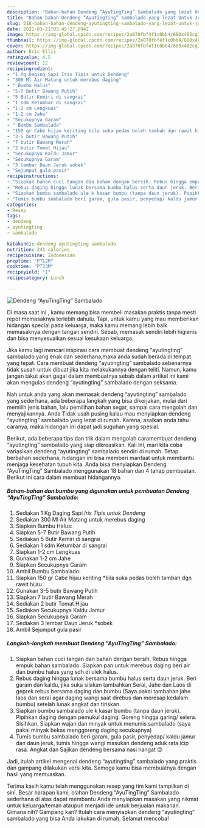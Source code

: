 ```yaml
---
description: "Bahan-bahan Dendeng “AyuTingTing” Sambalado yang lezat Untuk Jualan"
title: "Bahan-bahan Dendeng “AyuTingTing” Sambalado yang lezat Untuk Jualan"
slug: 218-bahan-bahan-dendeng-ayutingting-sambalado-yang-lezat-untuk-jualan
date: 2021-03-21T03:45:27.894Z
image: https://img-global.cpcdn.com/recipes/2a870fbf4f1c0bb4/680x482cq70/dendeng-ayutingting-sambalado-foto-resep-utama.jpg
thumbnail: https://img-global.cpcdn.com/recipes/2a870fbf4f1c0bb4/680x482cq70/dendeng-ayutingting-sambalado-foto-resep-utama.jpg
cover: https://img-global.cpcdn.com/recipes/2a870fbf4f1c0bb4/680x482cq70/dendeng-ayutingting-sambalado-foto-resep-utama.jpg
author: Eric Ellis
ratingvalue: 4.5
reviewcount: 12
recipeingredient:
- "1 Kg Daging Sapi Iris Tipis untuk Dendeng"
- "300 Ml Air Matang untuk merebus daging"
- " Bumbu Halus"
- "5-7 Butir Bawang Putih"
- "5 Butir Kemiri di sangrai"
- "1 sdm Ketumbar di sangrai"
- "1-2 cm Lengkuas"
- "1-2 cm Jahe"
- "Secukupnya Garam"
- " Bumbu Sambalado"
- "150 gr Cabe hijau keriting bila suka pedas boleh tambah dgn rawit hijau"
- "3-5 butir Bawang Putih"
- "7 butir Bawang Merah"
- "2 butir Tomat Hijau"
- "Secukupnya Kaldu Jamur"
- "Secukupnya Garam"
- "3 lembar Daun Jeruk sobek"
- "Sejumput gula pasir"
recipeinstructions:
- "Siapkan bahan cuci tangan dan bahan dengan bersih. Rebus hingga empuk bahan sambalado. Siapkan pan untuk merebus daging beri air dan bumbu halus yang sdh di ulek halus."
- "Rebus daging hingga lunak bersama bumbu halus serta daun jeruk. Beri garam dan kaldu, jika suka silakan tambahkan Serai, Jahe dan Laos di geprek rebus bersama daging dan bumbu (Saya pakai tambahan jahe laos dan serai agar daging wangi saat direbus dan meresap kedalam bumbu) setelah lunak angkat dan tiriskan."
- "Siapkan bumbu sambalado ule k kasar bumbu (tanpa daun jeruk). Pipihkan daging dengan pemukul daging. Goreng hingga garing/ selera. Sisihkan. Siapkan wajan dan minyak untuk menumis sambalado (saya pakai minyak bekas menggoreng daging secukupnya)"
- "Tumis bumbu sambalado beri garam, gula pasir, penyedap/ kaldu jamur dan daun jeruk, tumis hingga wangi masukan dendeng aduk rata icip rasa. Angkat dan Sajikan dendeng bersama nasi hangat 😍"
categories:
- Resep
tags:
- dendeng
- ayutingting
- sambalado

katakunci: dendeng ayutingting sambalado 
nutrition: 241 calories
recipecuisine: Indonesian
preptime: "PT12M"
cooktime: "PT33M"
recipeyield: "1"
recipecategory: Lunch

---
```



![Dendeng “AyuTingTing” Sambalado](https://img-global.cpcdn.com/recipes/2a870fbf4f1c0bb4/680x482cq70/dendeng-ayutingting-sambalado-foto-resep-utama.jpg)

Di masa  saat ini , kamu memang bisa membeli masakan praktis tanpa mesti repot memasaknya terlebih dahulu. Tapi, untuk kamu yang mau memberikan hidangan special pada keluarga, maka kamu memang lebih baik memasaknya dengan tangan sendiri. Sebab, memasak sendiri lebih higienis dan bisa menyesuaikan sesuai kesukaan keluarga.

Jika kamu lagi mencari inspirasi cara membuat dendeng “ayutingting” sambalado yang enak dan sederhana,maka anda sudah berada di tempat yang tepat. Cara membuat dendeng “ayutingting” sambalado  sebenarnya tidak susah untuk dibuat jika kita melakukannya dengan teliti. Namun, kamu jangan takut akan gagal dalam membuatnya 
sebab dalam artikel ini kami akan mengulas dendeng “ayutingting” sambalado dengan seksama.  



Nah untuk anda yang akan memasak dendeng “ayutingting” sambalado yang sederhana, ada beberapa langkah yang bisa dikerjakan, mulai dari memilih jenis bahan, lalu pemilihan bahan segar, sampai cara mengolah dan menyajikannya. Anda Tidak usah pusing kalau mau menyiapkan dendeng “ayutingting” sambalado yang lezat di rumah. Karena, asalkan anda  tahu caranya, maka hidangan ini dapat jadi suguhan yang spesial.

Berikut, ada beberapa tips dan trik dalam mengolah caramembuat dendeng “ayutingting” sambalado yang siap dikreasikan. Kali ini, mari kita coba variasikan dendeng “ayutingting” sambalado sendiri di rumah. Tetap berbahan sederhana, hidangan ini bisa memberi manfaat untuk membantu menjaga kesehatan tubuh kita. Anda bisa menyiapkan Dendeng “AyuTingTing” Sambalado menggunakan 18 bahan dan 4 tahap pembuatan. Berikut ini cara dalam membuat hidangannya.

<!--inarticleads1-->

##### Bahan-bahan dan bumbu yang digunakan untuk pembuatan Dendeng “AyuTingTing” Sambalado:

1. Sediakan 1 Kg Daging Sapi *Iris Tipis untuk Dendeng*
1. Sediakan 300 Ml Air Matang untuk merebus daging
1. Siapkan  Bumbu Halus:
1. Siapkan 5-7 Butir Bawang Putih
1. Sediakan 5 Butir Kemiri di sangrai
1. Sediakan 1 sdm Ketumbar di sangrai
1. Siapkan 1-2 cm Lengkuas
1. Gunakan 1-2 cm Jahe
1. Siapkan Secukupnya Garam
1. Ambil  Bumbu Sambalado:
1. Siapkan 150 gr Cabe hijau keriting *bila suka pedas boleh tambah dgn rawit hijau
1. Gunakan 3-5 butir Bawang Putih
1. Siapkan 7 butir Bawang Merah
1. Sediakan 2 butir Tomat Hijau
1. Sediakan Secukupnya Kaldu Jamur
1. Siapkan Secukupnya Garam
1. Sediakan 3 lembar Daun Jeruk *sobek
1. Ambil Sejumput gula pasir




<!--inarticleads2-->

##### Langkah-langkah membuat Dendeng “AyuTingTing” Sambalado:

1. Siapkan bahan cuci tangan dan bahan dengan bersih. Rebus hingga empuk bahan sambalado. Siapkan pan untuk merebus daging beri air dan bumbu halus yang sdh di ulek halus.
1. Rebus daging hingga lunak bersama bumbu halus serta daun jeruk. Beri garam dan kaldu, jika suka silakan tambahkan Serai, Jahe dan Laos di geprek rebus bersama daging dan bumbu (Saya pakai tambahan jahe laos dan serai agar daging wangi saat direbus dan meresap kedalam bumbu) setelah lunak angkat dan tiriskan.
1. Siapkan bumbu sambalado ule k kasar bumbu (tanpa daun jeruk). Pipihkan daging dengan pemukul daging. Goreng hingga garing/ selera. Sisihkan. Siapkan wajan dan minyak untuk menumis sambalado (saya pakai minyak bekas menggoreng daging secukupnya)
1. Tumis bumbu sambalado beri garam, gula pasir, penyedap/ kaldu jamur dan daun jeruk, tumis hingga wangi masukan dendeng aduk rata icip rasa. Angkat dan Sajikan dendeng bersama nasi hangat 😍




Jadi, itulah artikel mengenai  dendeng “ayutingting” sambalado  yang praktis dan gampang dilakukan versi kita. Semoga kamu bisa membuatnya dengan hasil yang memuaskan. 

Terima kasih kamu telah menggunakan resep yang tim kami tampilkan di sini. Besar harapan kami, olahan  Dendeng “AyuTingTing” Sambalado sederhana di atas dapat membantu Anda menyiapkan masakan yang nikmat untuk keluarga/teman ataupun menjadi ide untuk berjualan makanan. Gimana nih? Gampang kan? Itulah cara menyiapkan dendeng “ayutingting” sambalado yang bisa Anda lakukan di rumah. Selamat mencoba!

